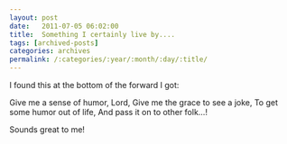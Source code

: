 ```yaml
---
layout: post
date:	2011-07-05 06:02:00
title:  Something I certainly live by....
tags: [archived-posts]
categories: archives
permalink: /:categories/:year/:month/:day/:title/
---
```

I found this at the bottom of the forward I got:

Give me a sense of humor, Lord,
Give me the grace to see a joke,
To get some humor out of life,
And pass it on to other folk…!

Sounds great to me!
